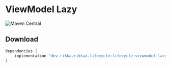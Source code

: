 # ViewModel Lazy

![Maven Central](https://img.shields.io/maven-central/v/dev.rikka.rikkax.lifecycle/lifecycle-viewmodel-lazy)

## Download

```groovy
dependencies {
    implementation "dev.rikka.rikkax.lifecycle:lifecycle-viewmodel-lazy:1.0.0"
}
```
